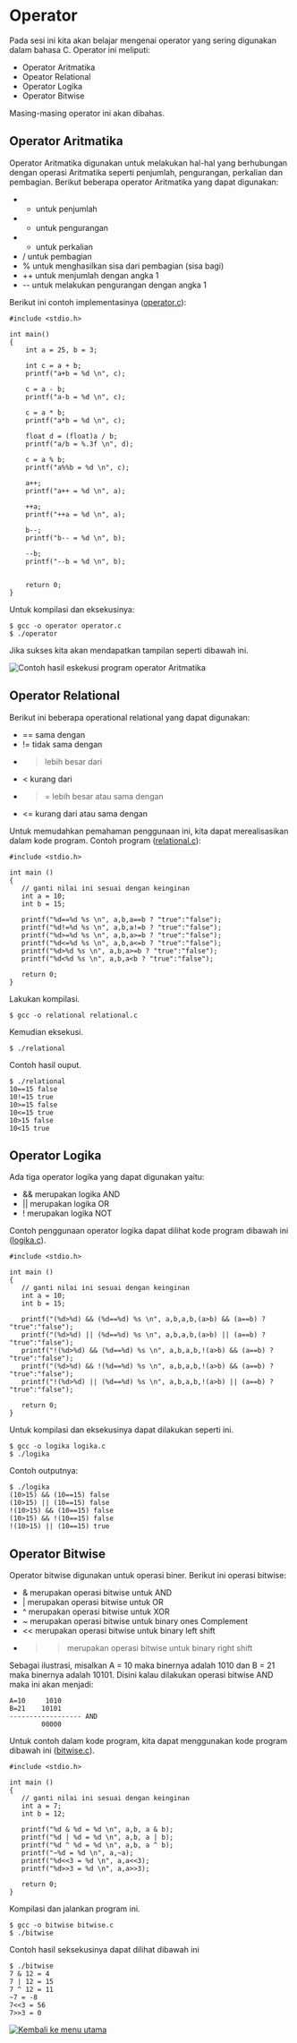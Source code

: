 # Operator

Pada sesi ini kita akan belajar mengenai operator yang sering digunakan dalam bahasa C. Operator ini meliputi:

* Operator Aritmatika
* Opeator Relational
* Operator Logika
* Operator Bitwise

Masing-masing operator ini akan dibahas.


## Operator Aritmatika

Operator Aritmatika digunakan untuk melakukan hal-hal yang berhubungan dengan operasi Aritmatika seperti penjumlah, pengurangan, perkalian dan pembagian. Berikut beberapa operator Aritmatika yang dapat digunakan:

* + untuk penjumlah
* - untuk pengurangan
* * untuk perkalian
* / untuk pembagian
* % untuk menghasilkan sisa dari pembagian (sisa bagi)
* ++ untuk menjumlah dengan angka 1
* -- untuk melakukan pengurangan dengan angka 1


Berikut ini contoh implementasinya ([operator.c](../src/operator.c)):

    #include <stdio.h>

    int main()
    {
        int a = 25, b = 3;

        int c = a + b;
        printf("a+b = %d \n", c);

        c = a - b;
        printf("a-b = %d \n", c);

        c = a * b;
        printf("a*b = %d \n", c);

        float d = (float)a / b;
        printf("a/b = %.3f \n", d);

        c = a % b;
        printf("a%%b = %d \n", c);

        a++;
        printf("a++ = %d \n", a);

        ++a;
        printf("++a = %d \n", a);

        b--;
        printf("b-- = %d \n", b);

        --b;
        printf("--b = %d \n", b);


    	return 0;
    }


Untuk kompilasi dan eksekusinya:

    $ gcc -o operator operator.c
    $ ./operator

Jika sukses kita akan mendapatkan tampilan seperti dibawah ini.

![Contoh hasil eskekusi program operator Aritmatika](images/operator.png "Contoh hasil eksekusi")




## Operator Relational

Berikut ini beberapa operational relational yang dapat digunakan:

* == sama dengan
* != tidak sama dengan
* > lebih besar dari
* < kurang dari
* >= lebih besar atau sama dengan 
* <= kurang dari atau sama dengan

Untuk memudahkan pemahaman penggunaan ini, kita dapat merealisasikan dalam kode program. Contoh program ([relational.c](../src/relational.c)):


	#include <stdio.h>
 
	int main ()
	{
	   // ganti nilai ini sesuai dengan keinginan	
	   int a = 10;
	   int b = 15;
	   
	   printf("%d==%d %s \n", a,b,a==b ? "true":"false");
	   printf("%d!=%d %s \n", a,b,a!=b ? "true":"false");
	   printf("%d>=%d %s \n", a,b,a>=b ? "true":"false");
	   printf("%d<=%d %s \n", a,b,a<=b ? "true":"false");
	   printf("%d>%d %s \n", a,b,a>=b ? "true":"false");
	   printf("%d<%d %s \n", a,b,a<b ? "true":"false");
	      
	   return 0;
	}


Lakukan kompilasi.

	$ gcc -o relational relational.c


Kemudian eksekusi.

	$ ./relational

Contoh hasil ouput.

	$ ./relational
	10==15 false
	10!=15 true
	10>=15 false
	10<=15 true
	10>15 false
	10<15 true

	


## Operator Logika

Ada tiga operator logika yang dapat digunakan yaitu:

* && merupakan logika AND
* || merupakan logika OR
* ! merupakan logika NOT

Contoh penggunaan operator logika dapat dilihat kode program dibawah ini ([logika.c](../src/logika.c)).

    #include <stdio.h>
 
    int main ()
    {
       // ganti nilai ini sesuai dengan keinginan	
       int a = 10;
       int b = 15;
       
       printf("(%d>%d) && (%d==%d) %s \n", a,b,a,b,(a>b) && (a==b) ? "true":"false");
       printf("(%d>%d) || (%d==%d) %s \n", a,b,a,b,(a>b) || (a==b) ? "true":"false");
       printf("!(%d>%d) && (%d==%d) %s \n", a,b,a,b,!(a>b) && (a==b) ? "true":"false");
       printf("(%d>%d) && !(%d==%d) %s \n", a,b,a,b,!(a>b) && (a==b) ? "true":"false");
       printf("!(%d>%d) || (%d==%d) %s \n", a,b,a,b,!(a>b) || (a==b) ? "true":"false");
          
       return 0;
    }

Untuk kompilasi dan eksekusinya dapat dilakukan seperti ini.

    $ gcc -o logika logika.c
    $ ./logika
    
Contoh outputnya:

    $ ./logika 
    (10>15) && (10==15) false 
    (10>15) || (10==15) false 
    !(10>15) && (10==15) false 
    (10>15) && !(10==15) false 
    !(10>15) || (10==15) true 

    


## Operator Bitwise

Operator bitwise digunakan untuk operasi biner. Berikut ini operasi bitwise:

* & merupakan operasi bitwise untuk AND
* | merupakan operasi bitwise untuk OR
* ^ merupakan operasi bitwise untuk XOR
* ~ merupakan operasi bitwise untuk binary ones Complement
* << merupakan operasi bitwise untuk binary left shift
* >> merupakan operasi bitwise untuk binary right shift


Sebagai ilustrasi, misalkan A = 10 maka binernya adalah 1010 dan B = 21 maka binernya adalah 10101. Disini kalau dilakukan operasi bitwise AND maka ini akan menjadi:

	A=10	 1010
	B=21	10101
	------------------ AND
			00000


Untuk contoh dalam kode program, kita dapat menggunakan kode program dibawah ini ([bitwise.c](../src/bitwise.c)).

    #include <stdio.h>
     
    int main ()
    {
       // ganti nilai ini sesuai dengan keinginan	
       int a = 7;
       int b = 12;
       
       printf("%d & %d = %d \n", a,b, a & b);
       printf("%d | %d = %d \n", a,b, a | b);
       printf("%d ^ %d = %d \n", a,b, a ^ b);
       printf("~%d = %d \n", a,~a);
       printf("%d<<3 = %d \n", a,a<<3);
       printf("%d>>3 = %d \n", a,a>>3);
    
       return 0;
    }


Kompilasi dan jalankan program ini.


    $ gcc -o bitwise bitwise.c
    $ ./bitwise
    

Contoh hasil seksekusinya dapat dilihat dibawah ini

    $ ./bitwise 
    7 & 12 = 4 
    7 | 12 = 15 
    7 ^ 12 = 11 
    ~7 = -8 
    7<<3 = 56 
    7>>3 = 0 

    



[![Kembali ke menu utama](images/back.png "Kembali menu utama")](/README.md)
